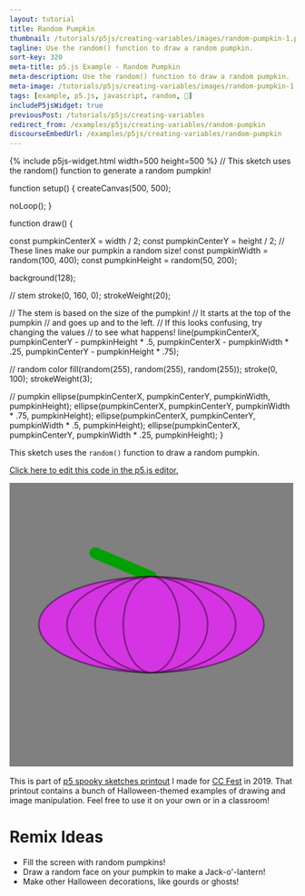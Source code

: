 ```yaml
---
layout: tutorial
title: Random Pumpkin
thumbnail: /tutorials/p5js/creating-variables/images/random-pumpkin-1.png
tagline: Use the random() function to draw a random pumpkin.
sort-key: 320
meta-title: p5.js Example - Random Pumpkin
meta-description: Use the random() function to draw a random pumpkin.
meta-image: /tutorials/p5js/creating-variables/images/random-pumpkin-1.png
tags: [example, p5.js, javascript, random, 🎃]
includeP5jsWidget: true
previousPost: /tutorials/p5js/creating-variables
redirect_from: /examples/p5js/creating-variables/random-pumpkin
discourseEmbedUrl: /examples/p5js/creating-variables/random-pumpkin
---
```


{% include p5js-widget.html width=500 height=500 %}
// This sketch uses the random() function to generate a random pumpkin!

function setup() {
  createCanvas(500, 500);

  noLoop();
}

function draw() {

  const pumpkinCenterX = width / 2;
  const pumpkinCenterY = height / 2;
  // These lines make our pumpkin a random size!
  const pumpkinWidth = random(100, 400);
  const pumpkinHeight = random(50, 200);

  background(128);

  // stem
  stroke(0, 160, 0);
  strokeWeight(20);

  // The stem is based on the size of the pumpkin!
  // It starts at the top of the pumpkin
  // and goes up and to the left.
  // If this looks confusing, try changing the values
  // to see what happens!
  line(pumpkinCenterX,
       pumpkinCenterY - pumpkinHeight * .5,
       pumpkinCenterX - pumpkinWidth * .25,
       pumpkinCenterY - pumpkinHeight * .75);

  // random color
  fill(random(255), random(255), random(255));
  stroke(0, 100);
  strokeWeight(3);

  // pumpkin
  ellipse(pumpkinCenterX, pumpkinCenterY, pumpkinWidth, pumpkinHeight);
  ellipse(pumpkinCenterX, pumpkinCenterY, pumpkinWidth * .75, pumpkinHeight);
  ellipse(pumpkinCenterX, pumpkinCenterY, pumpkinWidth * .5, pumpkinHeight);
  ellipse(pumpkinCenterX, pumpkinCenterY, pumpkinWidth * .25, pumpkinHeight);
}
</script>

This sketch uses the `random()` function to draw a random pumpkin.

[Click here to edit this code in the p5.js editor.](https://editor.p5js.org/KevinWorkman/sketches/zdDo5CTxj)

![random pumpkins](/tutorials/p5js/creating-variables/images/random-pumpkin-2.gif)

This is part of [p5 spooky sketches printout](http://tinyurl.com/p5-spooky-sketches) I made for [CC Fest](http://ccfest.rocks/) in 2019. That printout contains a bunch of Halloween-themed examples of drawing and image manipulation. Feel free to use it on your own or in a classroom!

# Remix Ideas

- Fill the screen with random pumpkins!
- Draw a random face on your pumpkin to make a Jack-o'-lantern!
- Make other Halloween decorations, like gourds or ghosts!

